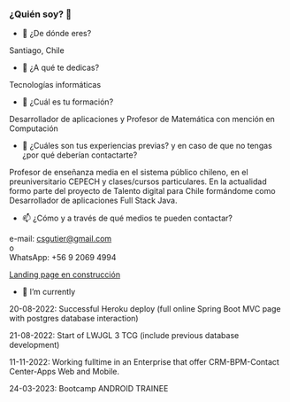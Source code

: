 ### ¿Quién soy? 👋


- 🔭 ¿De dónde eres?

Santiago, Chile  
  

- 🌱 ¿A qué te dedicas?

Tecnologías informáticas  
  

- 💬  ¿Cuál es tu formación?

Desarrollador de aplicaciones y Profesor de Matemática con mención en Computación 
  

- 👯 ¿Cuáles son tus experiencias previas? y en caso de que no tengas ¿por qué
deberían contactarte?

Profesor de enseñanza media en el sistema público chileno, en el preuniversitario CEPECH y clases/cursos particulares. 
En la actualidad formo parte del proyecto de Talento digital para Chile formándome como Desarrollador de aplicaciones Full Stack Java.  
  

- 📫 ¿Cómo y a través de qué medios te pueden contactar?

e-mail: csgutier@gmail.com  
o  
WhatsApp: +56 9 2069 4994   
  
   
   
[Landing page en construcción](https://csgutierm.github.io/Portafolio/)
  
- 🌱 I’m currently 
 
20-08-2022: Successful Heroku deploy (full online Spring Boot MVC page with postgres database interaction) 
 
21-08-2022: Start of LWJGL 3 TCG (include previous database development)

11-11-2022: Working fulltime in an Enterprise that offer CRM-BPM-Contact Center-Apps Web and Mobile.

24-03-2023: Bootcamp ANDROID TRAINEE

<!--
**csgutierm/csgutierm** is a ✨ _special_ ✨ repository because its `README.md` (this file) appears on your GitHub profile.

Here are some ideas to get you started:

- 🔭 I’m currently working on ...
- 🌱 I’m currently learning ...
- 👯 I’m looking to collaborate on ...
- 🤔 I’m looking for help with ...
- 💬 Ask me about ...
- 📫 How to reach me: ...
- 😄 Pronouns: ...
- ⚡ Fun fact: ...
-->
